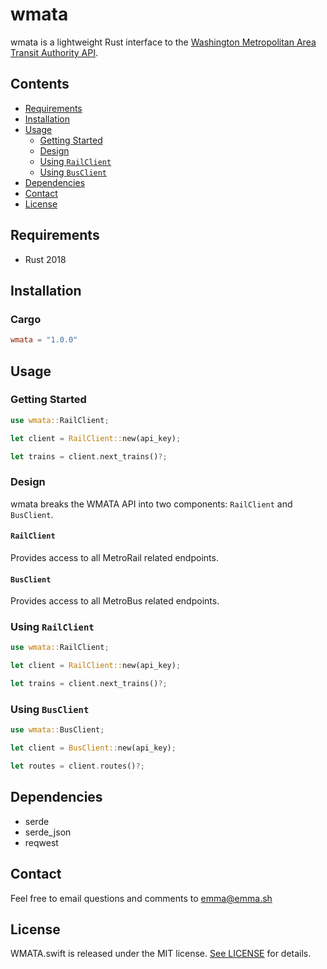 # wmata
wmata is a lightweight Rust interface to the [Washington Metropolitan Area Transit Authority API](https://developer.wmata.com).

## Contents
- [Requirements](#requirements)
- [Installation](#installation)
- [Usage](#usage)
    - [Getting Started](#getting-started)
    - [Design](#design)
    - [Using `RailClient`](#using-railclient)
    - [Using `BusClient`](#using-busclient)
- [Dependencies](#dependencies)
- [Contact](#contact)
- [License](#license)

## Requirements
- Rust 2018

## Installation

### Cargo
```toml
wmata = "1.0.0"
```

## Usage

### Getting Started
```rust
use wmata::RailClient;

let client = RailClient::new(api_key);

let trains = client.next_trains()?;
```

### Design
wmata breaks the WMATA API into two components: `RailClient` and `BusClient`.

#### `RailClient`
Provides access to all MetroRail related endpoints.

#### `BusClient`
Provides access to all MetroBus related endpoints.

### Using `RailClient`
```rust
use wmata::RailClient;

let client = RailClient::new(api_key);

let trains = client.next_trains()?;
```

### Using `BusClient`
```rust
use wmata::BusClient;

let client = BusClient::new(api_key);

let routes = client.routes()?;
```

## Dependencies
- serde
- serde_json
- reqwest

## Contact
Feel free to email questions and comments to [emma@emma.sh](mailto:emma@emma.sh)

## License

WMATA.swift is released under the MIT license. [See LICENSE](https://github.com/emma-foster/wmata/blob/master/LICENSE) for details.